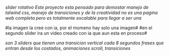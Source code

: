 *slider rotativo*
*Este proyecto esta pensado para demostar manejo de talwind css, manejo de transiciones y de la creatividad*
*no es una pagina web completa pero es totalmente escalable para llegar a ser una*

#la imagen la cree con ia, por el momeno hay solo una imagen#
#en el segundo slider ira un video creado con ia que aun esta en proceso#

*son 3 sliders que tienen una transicion vertical cada 8 segundos*
*frases que entran desde los costados, animaciones scroll, transiciones*
